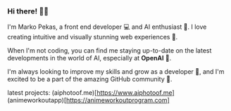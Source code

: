 ### Hi there! 🙋‍♂️
I'm Marko Pekas, a front end developer 💻 and AI enthusiast 🤖. I love creating intuitive and visually stunning web experiences 🌟.

When I'm not coding, you can find me staying up-to-date on the latest developments in the world of AI, especially at **OpenAI** 🤯.

I'm always looking to improve my skills and grow as a developer 🚀, and I'm excited to be a part of the amazing GitHub community 💙.

latest projects:
(aiphotoof.me)[https://www.aiphotoof.me]
(animeworkoutapp)[https://animeworkoutprogram.com]
